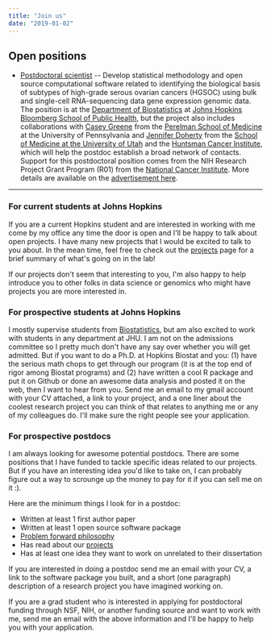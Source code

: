```yaml
---
title: "Join us"
date: "2019-01-02"
---
```


## Open positions

* [Postdoctoral scientist](https://docs.google.com/document/d/1Pt3QJMGSTdZqt94zImMA1r4Rgv64jQziMRvW8e8Zjhs/edit?usp=sharing) -- Develop statistical methodology and open source computational software related to identifying the biological basis of subtypes of high-grade serous ovarian cancers (HGSOC) using bulk and single-cell RNA-sequencing data gene expression genomic data. The position is at the [Department of Biostatistics](https://www.jhsph.edu/departments/biostatistics/index.html) at [Johns Hopkins Bloomberg School of Public Health](https://www.jhsph.edu), but the project also includes collaborations with [Casey Greene](http://www.greenelab.com) from the [Perelman School of Medicine](https://www.med.upenn.edu) at the University of Pennsylvania and [Jennifer Doherty](https://medicine.utah.edu/faculty/mddetail.php?facultyID=u6009101) from the [School of Medicine at the University of Utah](https://medicine.utah.edu) and the [Huntsman Cancer Institute](https://medicine.utah.edu), which will help the postdoc establish a broad network of contacts. Support for this postdoctoral position comes from the NIH Research Project Grant Program (R01) from the [National Cancer Institute](https://www.cancer.gov). More details are available on the [advertisement here](https://docs.google.com/document/d/1Pt3QJMGSTdZqt94zImMA1r4Rgv64jQziMRvW8e8Zjhs/edit?usp=sharing). 

---


### For current students at Johns Hopkins

If you are a current Hopkins student and are interested in working with me come by my office any time the door is open and I'll be happy to talk about open projects. I have many new projects that I would be excited to talk to you about. In the mean time, feel free to check out the [projects](../projects/index.html) page for a brief summary of what's going on in the lab! 

If our projects don't seem that interesting to you, I'm also happy to help introduce you to other folks in data science or genomics who might have projects you are more interested in. 

### For prospective students at Johns Hopkins

I mostly supervise students from [Biostatistics](http://www.jhsph.edu/departments/biostatistics/), but am also excited to work with students in any department at JHU. I am not on the admissions committee so I pretty much don't have any say over whether you will get admitted. But if you want to do a Ph.D. at Hopkins Biostat and you: (1) have the serious math chops to get through our program (it is at the top end of rigor among Biostat programs) and (2) have written a cool R package and put it on Github or done an awesome data analysis and posted it on the web, then I want to hear from you. Send me an email to my gmail account with your CV attached, a link to your project, and a one liner about the coolest research project you can think of that relates to anything me or any of my colleagues do. I'll make sure the right people see your application. 

### For prospective postdocs

I am always looking for awesome potential postdocs. There are some positions that I have funded to tackle specific ideas related to our projects. But if you have an interesting idea you'd like to take on, I can probably figure out a way to scrounge up the money to pay for it if you can sell me on it :). 

Here are the minimum things I look for in a postdoc:

* Written at least 1 first author paper 
* Written at least 1 open source software package
* [Problem forward philosophy](http://simplystatistics.org/2013/05/29/what-statistics-should-do-about-big-data-problem-forward-not-solution-backward/)
* Has read about our [projects](../projects/index.html)
* Has at least one idea they want to work on unrelated to their dissertation

If you are interested in doing a postdoc send me an email with your CV, a link to the software package you built, and a short (one paragraph) description of a research project you have imagined working on. 

If you are a grad student who is interested in applying for postdoctoral funding through NSF, NIH, or another funding source and want to work with me, send me an email with the above information and I'll be happy to help you with your application. 


